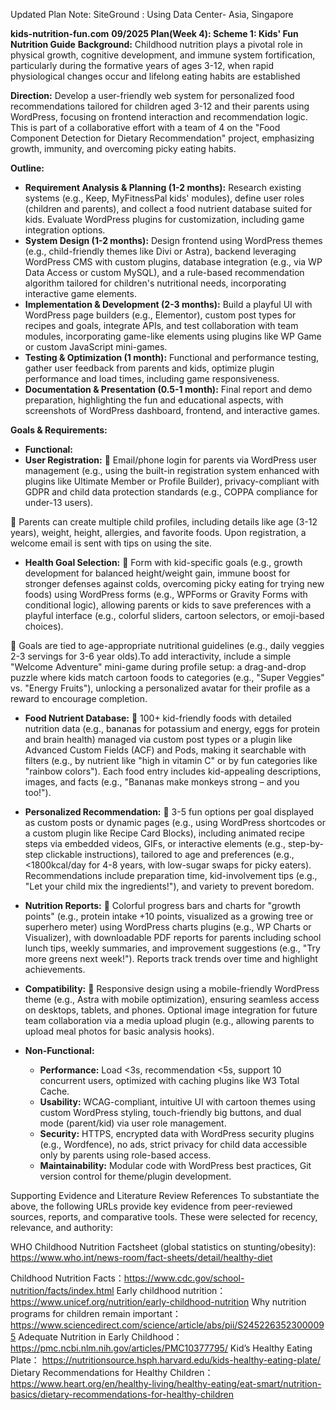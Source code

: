 Updated Plan Note:
SiteGround : Using Data Center- Asia, Singapore

**kids-nutrition-fun.com**
**09/2025 Plan(Week 4): Scheme 1: Kids' Fun Nutrition Guide**
**Background:**
Childhood nutrition plays a pivotal role in physical growth, cognitive development, and immune system fortification, particularly during the formative years of ages 3-12, when rapid physiological changes occur and lifelong eating habits are established

**Direction:** Develop a user-friendly web system for personalized food recommendations tailored for children aged 3-12 and their parents using WordPress, focusing on frontend interaction and recommendation logic. This is part of a collaborative effort with a team of 4 on the "Food Component Detection for Dietary Recommendation" project, emphasizing growth, immunity, and overcoming picky eating habits.

**Outline:**

- **Requirement Analysis & Planning (1-2 months):** Research existing systems (e.g., Keep, MyFitnessPal kids' modules), define user roles (children and parents), and collect a food nutrient database suited for kids. Evaluate WordPress plugins for customization, including game integration options.
- **System Design (1-2 months):** Design frontend using WordPress themes (e.g., child-friendly themes like Divi or Astra), backend leveraging WordPress CMS with custom plugins, database integration (e.g., via WP Data Access or custom MySQL), and a rule-based recommendation algorithm tailored for children's nutritional needs, incorporating interactive game elements.
- **Implementation & Development (2-3 months):** Build a playful UI with WordPress page builders (e.g., Elementor), custom post types for recipes and goals, integrate APIs, and test collaboration with team modules, incorporating game-like elements using plugins like WP Game or custom JavaScript mini-games.
- **Testing & Optimization (1 month):** Functional and performance testing, gather user feedback from parents and kids, optimize plugin performance and load times, including game responsiveness.
- **Documentation & Presentation (0.5-1 month):** Final report and demo preparation, highlighting the fun and educational aspects, with screenshots of WordPress dashboard, frontend, and interactive games.

**Goals & Requirements:**
- **Functional:**
- **User Registration:**
	Email/phone login for parents via WordPress user management (e.g., using the built-in registration system enhanced with plugins like Ultimate Member or Profile Builder), privacy-compliant with GDPR and child data protection standards (e.g., COPPA compliance for under-13 users).

	Parents can create multiple child profiles, including details like age (3-12 years), weight, height, allergies, and favorite foods. Upon registration, a welcome email is sent with tips on using the site. 

- **Health Goal Selection:** 
	Form with kid-specific goals (e.g., growth development for balanced height/weight gain, immune boost for stronger defenses against colds, overcoming picky eating for trying new foods) using WordPress forms (e.g., WPForms or Gravity Forms with conditional logic), allowing parents or kids to save preferences with a playful interface (e.g., colorful sliders, cartoon selectors, or emoji-based choices).

	Goals are tied to age-appropriate nutritional guidelines (e.g., daily veggies 2-3 servings for 3-6 year olds).To add interactivity, include a simple "Welcome Adventure" mini-game during profile setup: a drag-and-drop puzzle where kids match cartoon foods to categories (e.g., "Super Veggies" vs. "Energy Fruits"), unlocking a personalized avatar for their profile as a reward to encourage completion.

- **Food Nutrient Database:** 
	100+ kid-friendly foods with detailed nutrition data (e.g., bananas for potassium and energy, eggs for protein and brain health) managed via custom post types or a plugin like Advanced Custom Fields (ACF) and Pods, making it searchable with filters (e.g., by nutrient like "high in vitamin C" or by fun categories like "rainbow colors"). Each food entry includes kid-appealing descriptions, images, and facts (e.g., "Bananas make monkeys strong – and you too!").

- **Personalized Recommendation:** 
	3-5 fun options per goal displayed as custom posts or dynamic pages (e.g., using WordPress shortcodes or a custom plugin like Recipe Card Blocks), including animated recipe steps via embedded videos, GIFs, or interactive elements (e.g., step-by-step clickable instructions), tailored to age and preferences (e.g., <1800kcal/day for 4-8 years, with low-sugar swaps for picky eaters). Recommendations include preparation time, kid-involvement tips (e.g., "Let your child mix the ingredients!"), and variety to prevent boredom.

- **Nutrition Reports:**
	Colorful progress bars and charts for "growth points" (e.g., protein intake +10 points, visualized as a growing tree or superhero meter) using WordPress charts plugins (e.g., WP Charts or Visualizer), with downloadable PDF reports for parents including school lunch tips, weekly summaries, and improvement suggestions (e.g., "Try more greens next week!"). Reports track trends over time and highlight achievements.

- **Compatibility:** 
	Responsive design using a mobile-friendly WordPress theme (e.g., Astra with mobile optimization), ensuring seamless access on desktops, tablets, and phones. Optional image integration for future team collaboration via a media upload plugin (e.g., allowing parents to upload meal photos for basic analysis hooks).

- **Non-Functional:**
  - **Performance:** Load <3s, recommendation <5s, support 10 concurrent users, optimized with caching plugins like W3 Total Cache.
  - **Usability:** WCAG-compliant, intuitive UI with cartoon themes using custom WordPress styling, touch-friendly big buttons, and dual mode (parent/kid) via user role management.
  - **Security:** HTTPS, encrypted data with WordPress security plugins (e.g., Wordfence), no ads, strict privacy for child data accessible only by parents using role-based access.
  - **Maintainability:** Modular code with WordPress best practices, Git version control for theme/plugin development.

Supporting Evidence and Literature Review References
To substantiate the above, the following URLs provide key evidence from peer-reviewed sources, reports, and comparative tools. These were selected for recency, relevance, and authority:

WHO Childhood Nutrition Factsheet (global statistics on stunting/obesity): https://www.who.int/news-room/fact-sheets/detail/healthy-diet


Childhood Nutrition Facts：https://www.cdc.gov/school-nutrition/facts/index.html
Early childhood nutrition：https://www.unicef.org/nutrition/early-childhood-nutrition
 Why nutrition programs for children remain important： https://www.sciencedirect.com/science/article/abs/pii/S2452263523000095
 Adequate Nutrition in Early Childhood：https://pmc.ncbi.nlm.nih.gov/articles/PMC10377795/
 Kid’s Healthy Eating Plate： https://nutritionsource.hsph.harvard.edu/kids-healthy-eating-plate/
 Dietary Recommendations for Healthy Children： https://www.heart.org/en/healthy-living/healthy-eating/eat-smart/nutrition-basics/dietary-recommendations-for-healthy-children
 
